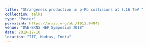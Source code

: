 ```yaml
---
title: "Strangeness production in p-Pb collisions at 8.16 TeV "
collection: talks
type: "Poster"
permalink: https://arxiv.org/abs/1911.04845
venue: "DAE-BRNS HEP Symposium 2018"
date: 2018-12-10
location: "IIT, Madras, India"
---
```


